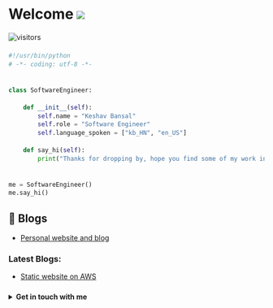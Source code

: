 # Welcome <img src="https://media.giphy.com/media/mGcNjsfWAjY5AEZNw6/giphy.gif" width="50">
####
![visitors](https://visitor-badge.laobi.icu/badge?page_id=keshavbansal015.keshavbansal015)
####

```python
#!/usr/bin/python
# -*- coding: utf-8 -*-


class SoftwareEngineer:

    def __init__(self):
        self.name = "Keshav Bansal"
        self.role = "Software Engineer"
        self.language_spoken = ["kb_HN", "en_US"]

    def say_hi(self):
        print("Thanks for dropping by, hope you find some of my work interesting.")


me = SoftwareEngineer()
me.say_hi()
```

## 📝 Blogs
- [Personal website and blog](https://keshavbansal015.github.io/)

### Latest Blogs:
- [Static website on AWS](https://keshavbansal015.github.io/static-website-aws)

<!-- - Notes of AWS Cloud Practitioner: https://github.com/kananinirav/AWS-Certified-Cloud-Practitioner-Notes -->

###

<details>
  <summary><b>Get in touch with me</b></summary>
  <a href="https://www.linkedin.com/in/keshav-bansal-015/"> <img src="/images/Linkedin.png" alt="Linkedin" height="20"/></a>
  <a href="https://twitter.com/KxBBB015"> <img src="/images/X.png" alt="X" height="20"/></a>
</details>
